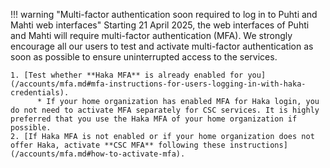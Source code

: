 !!! warning "Multi-factor authentication soon required to log in to Puhti and Mahti web interfaces"
    Starting 21 April 2025, the web interfaces of Puhti and Mahti will require
    multi-factor authentication (MFA). We strongly encourage all our users to
    test and activate multi-factor authentication as soon as possible to ensure
    uninterrupted access to the services.

    1. [Test whether **Haka MFA** is already enabled for you](/accounts/mfa.md#mfa-instructions-for-users-logging-in-with-haka-credentials).
          * If your home organization has enabled MFA for Haka login, you do not need to activate MFA separately for CSC services. It is highly preferred that you use the Haka MFA of your home organization if possible.
    2. [If Haka MFA is not enabled or if your home organization does not offer Haka, activate **CSC MFA** following these instructions](/accounts/mfa.md#how-to-activate-mfa).
